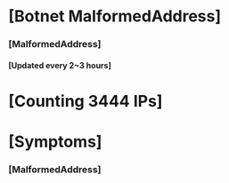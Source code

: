 # [Botnet MalformedAddress]
### [MalformedAddress]
#### [Updated every 2~3 hours]

# [Counting 3444 IPs]

# [Symptoms] 
###   [MalformedAddress]
